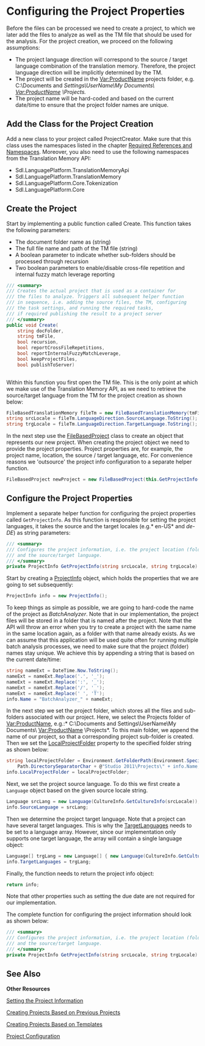 Configuring the Project Properties
==

Before the files can be processed we need to create a project, to which we later add the files to analyze as well as the TM file that should be used for the analysis. For the project creation, we proceed on the following assumptions:

* The project language direction will correspond to the source / target language combination of the translation memory. Therefore, the project language direction will be implicitly determined by the TM.
* The project will be created in the <Var:ProductName> projects folder, e.g. C:\Documents and *Settings\UserName\My Documents\ <Var:ProductName> \Projects.*
* The project name will be hard-coded and based on the current date/time to ensure that the project folder names are unique.

Add the Class for the Project Creation
--

Add a new class to your project called ProjectCreator. Make sure that this class uses the namespaces listed in the chapter [Required References and Namespaces](required_references_and_namespaces.md). Moreover, you also need to use the following namespaces from the Translation Memory API:

* Sdl.LanguagePlatform.TranslationMemoryApi
* Sdl.LanguagePlatform.TranslationMemory
* Sdl.LanguagePlatform.Core.Tokenization
* Sdl.LanguagePlatform.Core

Create the Project
--

Start by implementing a public function called Create. This function takes the following parameters:

* The document folder name as (string)
* The full file name and path of the TM file (string)
* A boolean parameter to indicate whether sub-folders should be processed through recursion
* Two boolean parameters to enable/disable cross-file repetition and internal fuzzy match leverage reporting

```cs
/// <summary>
/// Creates the actual project that is used as a container for
/// the files to analyze. Triggers all subsequent helper function
/// in sequence, i.e. adding the source files, the TM, configuring
/// the task settings, and running the required tasks, 
/// if required publishing the result to a project server
/// </summary> 
public void Create(
    string docFolder,
    string tmFile,
    bool recursion,
    bool reportCrossFileRepetitions,
    bool reportInternalFuzzyMatchLeverage,
    bool keepProjectFiles, 
    bool publishToServer)
    
```

Within this function you first open the TM file. This is the only point at which we make use of the Translation Memory API, as we need to retrieve the source/target language from the TM for the project creation as shown below:

```cs
FileBasedTranslationMemory fileTm = new FileBasedTranslationMemory(tmFile);
string srcLocale = fileTm.LanguageDirection.SourceLanguage.ToString();
string trgLocale = fileTm.LanguageDirection.TargetLanguage.ToString();
```

In the next step use the [FileBasedProject](../../api/projectautomation/Sdl.ProjectAutomation.FileBased.FileBasedProject.yml) class to create an object that represents our new project. When creating the project object we need to provide the project properties. Project properties are, for example, the project name, location, the source / target language, etc. For convenience reasons we 'outsource' the project info configuration to a separate helper function.

```cs
FileBasedProject newProject = new FileBasedProject(this.GetProjectInfo(srcLocale, trgLocale));
```

Configure the Project Properties
--

Implement a separate helper function for configuring the project properties called ```GetProjectInfo```. As this function is responsible for setting the project languages, it takes the source and the target locales (e.g.* en-US* and *de-DE*) as string parameters:

```cs
/// <summary>
/// Configures the project information, i.e. the project location (folder), the project name,
/// and the source/target language.
/// </summary> 
private ProjectInfo GetProjectInfo(string srcLocale, string trgLocale)
```

Start by creating a [ProjectInfo](../../api/projectautomation/Sdl.ProjectAutomation.Core.ProjectInfo.yml) object, which holds the properties that we are going to set subsequently:

```cs
ProjectInfo info = new ProjectInfo();
```

To keep things as simple as possible, we are going to hard-code the name of the project as *BatchAnalyzer*. Note that in our implementation, the project files will be stored in a folder that is named after the project. Note that the API will throw an error when you try to create a project with the same name in the same location again, as a folder with that name already exists. As we can assume that this application will be used quite often for running multiple batch analysis processes, we need to make sure that the project (folder) names stay unique. We achieve this by appending a string that is based on the current date/time:

```cs
string nameExt = DateTime.Now.ToString();
nameExt = nameExt.Replace('.', '_');
nameExt = nameExt.Replace(':', '_');
nameExt = nameExt.Replace('/', '_');
nameExt = nameExt.Replace(' ', 'T');
info.Name = "BatchAnalyzer_" + nameExt;
```

In the next step we set the project folder, which stores all the files and sub-folders associated with our project. Here, we select the Projects folder of <Var:ProductName>, e.g.:* C:\Documents and Settings\UserName\My Documents\ <Var:ProductName> \Projects*. To this main folder, we append the name of our project, so that a corresponding project sub-folder is created. Then we set the [LocalProjectFolder](../../api/projectautomation/Sdl.ProjectAutomation.Core.ProjectInfo.yml#Sdl_ProjectAutomation_Core_ProjectInfo_LocalProjectFolder) property to the specified folder string as shown below:

```cs
string localProjectFolder = Environment.GetFolderPath(Environment.SpecialFolder.MyDocuments).ToString() +
    Path.DirectorySeparatorChar + @"Studio 2011\Projects\" + info.Name;
info.LocalProjectFolder = localProjectFolder;
```

Next, we set the project source language. To do this we first create a ```Language``` object based on the given source locale string.

```cs
Language srcLang = new Language(CultureInfo.GetCultureInfo(srcLocale));
info.SourceLanguage = srcLang;
```

Then we determine the project target language. Note that a project can have several target languages. This is why the [TargetLanguages](../../api/projectautomation/Sdl.ProjectAutomation.Core.ProjectInfo.yml#Sdl_ProjectAutomation_Core_ProjectInfo_TargetLanguages) needs to be set to a language array. However, since our implementation only supports one target language, the array will contain a single language object:

```cs
Language[] trgLang = new Language[] { new Language(CultureInfo.GetCultureInfo(trgLocale)) };
info.TargetLanguages = trgLang;
```

Finally, the function needs to return the project info object:

```cs
return info;
```

Note that other properties such as setting the due date are not required for our implementation.

The complete function for configuring the project information should look as shown below:

```cs
/// <summary>
/// Configures the project information, i.e. the project location (folder), the project name,
/// and the source/target language.
/// </summary> 
private ProjectInfo GetProjectInfo(string srcLocale, string trgLocale)
```

See Also
--

**Other Resources**


[Setting the Project Information](setting_the_project_information.md)

[Creating Projects Based on Previous Projects](creating_proj_based_on_templates.md)

[Creating Projects Based on Templates](creating_proj_based_on_templates.md)

[Project Configuration](project_configuration.md)